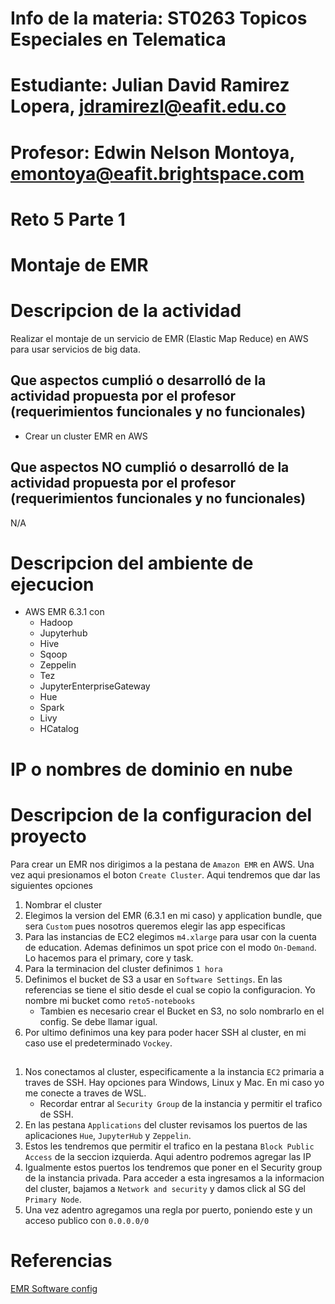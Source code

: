 # Info de la materia: ST0263 Topicos Especiales en Telematica

# Estudiante: Julian David Ramirez Lopera, jdramirezl@eafit.edu.co

# Profesor: Edwin Nelson Montoya, emontoya@eafit.brightspace.com

# Reto 5 Parte 1
# Montaje de EMR

# Descripcion de la actividad
Realizar el montaje de un servicio de EMR (Elastic Map Reduce) en AWS para usar servicios de big data.

## Que aspectos cumplió o desarrolló de la actividad propuesta por el profesor (requerimientos funcionales y no funcionales)
- Crear un cluster EMR en AWS

## Que aspectos NO cumplió o desarrolló de la actividad propuesta por el profesor (requerimientos funcionales y no funcionales)
N/A

# Descripcion del ambiente de ejecucion
- AWS EMR 6.3.1 con
    * Hadoop
    * Jupyterhub
    * Hive
    * Sqoop
    * Zeppelin
    * Tez 
    * JupyterEnterpriseGateway
    * Hue
    * Spark
    * Livy
    * HCatalog

 # IP o nombres de dominio en nube

 # Descripcion de la configuracion del proyecto

Para crear un EMR nos dirigimos a la pestana de `Amazon EMR` en AWS. Una vez aqui presionamos el boton `Create Cluster`. Aqui tendremos que dar las siguientes opciones

1. Nombrar el cluster
2. Elegimos la version del EMR (6.3.1 en mi caso) y application bundle, que sera `Custom` pues nosotros queremos elegir las app especificas
3. Para las instancias de EC2 elegimos `m4.xlarge` para usar con la cuenta de education. Ademas definimos un spot price con el modo `On-Demand`. Lo hacemos para el primary, core y task.
4. Para la terminacion del cluster definimos `1 hora`
5. Definimos el bucket de S3 a usar en `Software Settings`. En las referencias se tiene el sitio desde el cual se copio la configuracion. Yo nombre mi bucket como `reto5-notebooks`
    * Tambien es necesario crear el Bucket en S3, no solo nombrarlo en el config. Se debe llamar igual.
6. Por ultimo definimos una key para poder hacer SSH al cluster, en mi caso use el predeterminado `Vockey`.

## 

1. Nos conectamos al cluster, especificamente a la instancia `EC2` primaria a traves de SSH. Hay opciones para Windows, Linux y Mac. En mi caso yo me conecte a traves de WSL.
    * Recordar entrar al `Security Group` de la instancia y permitir el trafico de SSH.
2. En las pestana `Applications` del cluster revisamos los puertos de las aplicaciones `Hue`, `JupyterHub` y `Zeppelin`.
3. Estos les tendremos que permitir el trafico en la pestana `Block Public Access` de la seccion izquierda. Aqui adentro podremos agregar las IP
4. Igualmente estos puertos los tendremos que poner en el Security group de la instancia privada. Para acceder a esta ingresamos a la informacion del cluster, bajamos a `Network and security` y damos click al SG del `Primary Node`.
5. Una vez adentro agregamos una regla por puerto, poniendo este y un acceso publico con `0.0.0.0/0`


# Referencias
[EMR Software config](https://docs.aws.amazon.com/emr/latest/ReleaseGuide/emr-jupyterhub-s3.html)
